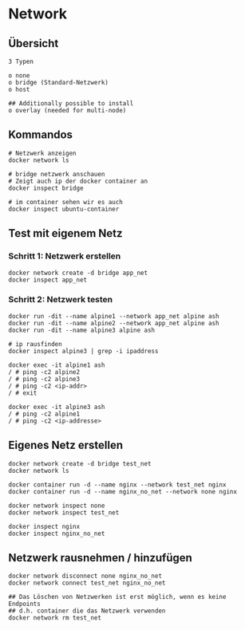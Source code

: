 # Network 

## Übersicht

```
3 Typen 

o none
o bridge (Standard-Netzwerk) 
o host 

## Additionally possible to install
o overlay (needed for multi-node)

```


## Kommandos 

```
# Netzwerk anzeigen 
docker network ls 

# bridge netzwerk anschauen 
# Zeigt auch ip der docker container an  
docker inspect bridge

# im container sehen wir es auch
docker inspect ubuntu-container 

```

## Test mit eigenem Netz  

### Schritt 1: Netzwerk erstellen 

```
docker network create -d bridge app_net 
docker inspect app_net 
```


### Schritt 2: Netzwerk testen  

```
docker run -dit --name alpine1 --network app_net alpine ash  
docker run -dit --name alpine2 --network app_net alpine ash
docker run -dit --name alpine3 alpine ash 

# ip rausfinden 
docker inspect alpine3 | grep -i ipaddress 

docker exec -it alpine1 ash
/ # ping -c2 alpine2 
/ # ping -c2 alpine3 
/ # ping -c2 <ip-addr>
/ # exit

docker exec -it alpine3 ash
/ # ping -c2 alpine1 
/ # ping -c2 <ip-addresse>

```


## Eigenes Netz erstellen 

```
docker network create -d bridge test_net 
docker network ls 

docker container run -d --name nginx --network test_net nginx
docker container run -d --name nginx_no_net --network none nginx 

docker network inspect none 
docker network inspect test_net 

docker inspect nginx 
docker inspect nginx_no_net 

```

## Netzwerk rausnehmen / hinzufügen 

```
docker network disconnect none nginx_no_net
docker network connect test_net nginx_no_net 

## Das Löschen von Netzwerken ist erst möglich, wenn es keine Endpoints 
## d.h. container die das Netzwerk verwenden 
docker network rm test_net 
```


